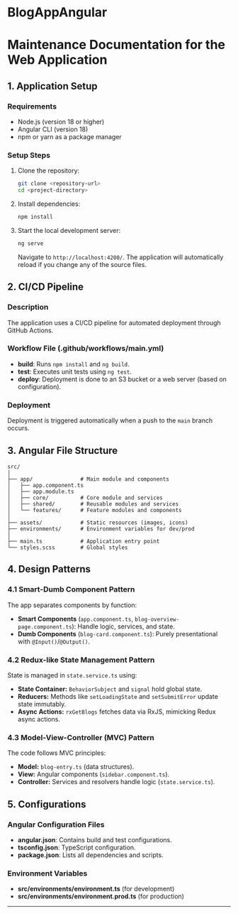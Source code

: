 # BlogAppAngular

# Maintenance Documentation for the Web Application

## 1. Application Setup

### Requirements

- Node.js (version 18 or higher)
- Angular CLI (version 18)
- npm or yarn as a package manager

### Setup Steps

1. Clone the repository:
   ```bash
   git clone <repository-url>
   cd <project-directory>
   ```
2. Install dependencies:
   ```bash
   npm install
   ```
3. Start the local development server:
   ```bash
   ng serve
   ```
   Navigate to `http://localhost:4200/`. The application will automatically reload if you change any of the source files.

## 2. CI/CD Pipeline

### Description

The application uses a CI/CD pipeline for automated deployment through GitHub Actions.

### Workflow File (.github/workflows/main.yml)

- **build**: Runs `npm install` and `ng build`.
- **test**: Executes unit tests using `ng test`.
- **deploy**: Deployment is done to an S3 bucket or a web server (based on configuration).

### Deployment

Deployment is triggered automatically when a push to the `main` branch occurs.

## 3. Angular File Structure

```
src/
│
├── app/               # Main module and components
│   ├── app.component.ts
│   ├── app.module.ts
│   ├── core/          # Core module and services
│   ├── shared/        # Reusable modules and services
│   └── features/      # Feature modules and components
│
├── assets/            # Static resources (images, icons)
├── environments/      # Environment variables for dev/prod
│
├── main.ts            # Application entry point
└── styles.scss        # Global styles
```

## 4. Design Patterns

### 4.1 Smart-Dumb Component Pattern

The app separates components by function:

- **Smart Components** (`app.component.ts`, `blog-overview-page.component.ts`): Handle logic, services, and state.
- **Dumb Components** (`blog-card.component.ts`): Purely presentational with `@Input()`/`@Output()`.

### 4.2 Redux-like State Management Pattern

State is managed in `state.service.ts` using:

- **State Container:** `BehaviorSubject` and `signal` hold global state.
- **Reducers:** Methods like `setLoadingState` and `setSubmitError` update state immutably.
- **Async Actions:** `rxGetBlogs` fetches data via RxJS, mimicking Redux async actions.

### 4.3 Model-View-Controller (MVC) Pattern

The code follows MVC principles:

- **Model:** `blog-entry.ts` (data structures).
- **View:** Angular components (`sidebar.component.ts`).
- **Controller:** Services and resolvers handle logic (`state.service.ts`).

## 5. Configurations

### Angular Configuration Files

- **angular.json**: Contains build and test configurations.
- **tsconfig.json**: TypeScript configuration.
- **package.json**: Lists all dependencies and scripts.

### Environment Variables

- **src/environments/environment.ts** (for development)
- **src/environments/environment.prod.ts** (for production)

---
